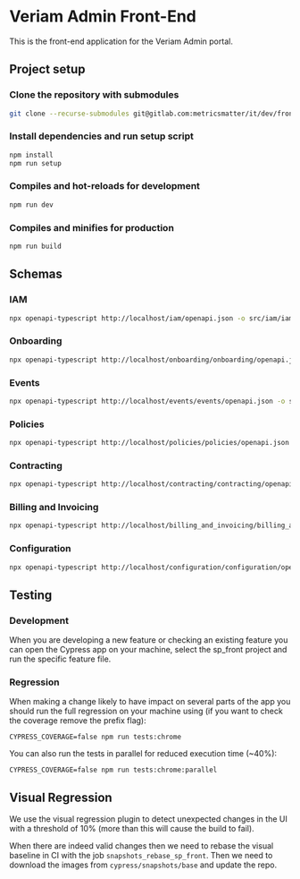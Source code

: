 # Veriam Admin Front-End

This is the front-end application for the Veriam Admin portal.

## Project setup

### Clone the repository with submodules

```bash
git clone --recurse-submodules git@gitlab.com:metricsmatter/it/dev/frontend/sp_front.git
```

### Install dependencies and run setup script

```bash
npm install
npm run setup
```

### Compiles and hot-reloads for development

```bash
npm run dev
```

### Compiles and minifies for production

```bash
npm run build
```

## Schemas

### IAM

```bash
npx openapi-typescript http://localhost/iam/openapi.json -o src/iam/iam.schemas.ts
```

### Onboarding

```bash
npx openapi-typescript http://localhost/onboarding/onboarding/openapi.json -o src/onboarding/onboarding.schemas.ts
```

### Events

```bash
npx openapi-typescript http://localhost/events/events/openapi.json -o src/events/events.schemas.ts
```

### Policies

```bash
npx openapi-typescript http://localhost/policies/policies/openapi.json -o src/policies/policies.schemas.ts
```

### Contracting

```bash
npx openapi-typescript http://localhost/contracting/contracting/openapi.json -o src/contracting/contracting.schemas.ts
```

### Billing and Invoicing

```bash
npx openapi-typescript http://localhost/billing_and_invoicing/billing_and_invoicing/openapi.json -o src/billing_and_invoicing/billing_and_invoicing.schemas.ts
```

### Configuration

```bash
npx openapi-typescript http://localhost/configuration/configuration/openapi.json -o src/configuration/configuration.schemas.ts
```

## Testing

### Development

When you are developing a new feature or checking an existing feature you can open the Cypress app on your machine, select the sp_front project and run the specific feature file.

### Regression

When making a change likely to have impact on several parts of the app you should run the full regression on your machine using (if you want to check the coverage remove the prefix flag):

```shell
CYPRESS_COVERAGE=false npm run tests:chrome
```

You can also run the tests in parallel for reduced execution time (~40%):

```shell
CYPRESS_COVERAGE=false npm run tests:chrome:parallel
```

## Visual Regression

We use the visual regression plugin to detect unexpected changes in the UI with a threshold of 10% (more than this will cause the build to fail).

When there are indeed valid changes then we need to rebase the visual baseline in CI with the job `snapshots_rebase_sp_front`.
Then we need to download the images from `cypress/snapshots/base` and update the repo.
